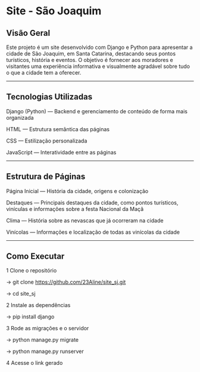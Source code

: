 # Site - São Joaquim

## Visão Geral
Este projeto é um site desenvolvido com Django e Python para apresentar a cidade de São Joaquim, em Santa Catarina, destacando seus pontos turísticos, história e eventos. O objetivo é fornecer aos moradores e visitantes uma experiência informativa e visualmente agradável sobre tudo o que a cidade tem a oferecer.

---

## Tecnologias Utilizadas
Django (Python) — Backend e gerenciamento de conteúdo de forma mais organizada

HTML — Estrutura semântica das páginas

CSS — Estilização personalizada

JavaScript — Interatividade entre as páginas

---

## Estrutura de Páginas
Página Inicial — História da cidade, origens e colonização

Destaques — Principais destaques da cidade, como pontos turísticos, vinículas e informações sobre a festa Nacional da Maçã

Clima — História sobre as nevascas que já ocorreram na cidade

Vinícolas — Informações e localização de todas as vinícolas da cidade

---

## Como Executar 
1 Clone o repositório

-> git clone https://github.com/23Aline/site_sj.git

-> cd site_sj

2 Instale as dependências

-> pip install django

3 Rode as migrações e o servidor

-> python manage.py migrate

-> python manage.py runserver

4 Acesse o link gerado
